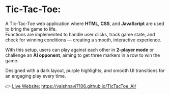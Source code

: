# Tic-Tac-Toe: 

A Tic-Tac-Toe web application where **HTML**, **CSS**, and **JavaScript** are used to bring the game to life.  
Functions are implemented to handle user clicks, track game state, and check for winning conditions — creating a smooth, interactive experience.  

With this setup, users can play against each other in **2-player mode** or challenge an **AI opponent**, aiming to get three markers in a row to win the game.

 Designed with a dark layout, purple highlights, and smooth UI transitions for an engaging play every time.

👉 [Live Website:](https://vaishnavi7106.github.io/TicTacToe_AI/) https://vaishnavi7106.github.io/TicTacToe_AI/
